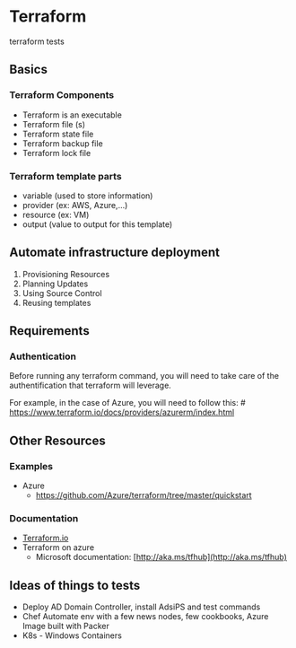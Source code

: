 # Terraform

terraform tests

## Basics

### Terraform Components

* Terraform is an executable
* Terraform file (s)
* Terraform state file
* Terraform backup file
* Terraform lock file

### Terraform template parts

* variable (used to store information)
* provider (ex: AWS, Azure,...)
* resource (ex: VM)
* output   (value to output for this template)

## Automate infrastructure deployment

1. Provisioning Resources
1. Planning Updates
1. Using Source Control
1. Reusing templates

## Requirements

### Authentication

Before running any terraform command, you will need to take care of the authentification that terraform will leverage.

For example, in the case of Azure, you will need to follow this: #  https://www.terraform.io/docs/providers/azurerm/index.html

## Other Resources

### Examples

* Azure
  * https://github.com/Azure/terraform/tree/master/quickstart

### Documentation
* [Terraform.io](Terraform.io)
* Terraform on azure
  * Microsoft documentation: [http://aka.ms/tfhub](http://aka.ms/tfhub)

## Ideas of things to tests

* Deploy AD Domain Controller, install AdsiPS and test commands
* Chef Automate env with a few news nodes, few cookbooks, Azure Image built with Packer
* K8s - Windows Containers